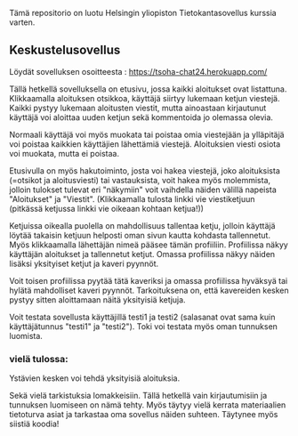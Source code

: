 Tämä repositorio on luotu Helsingin yliopiston Tietokantasovellus kurssia varten.

## Keskustelusovellus
Löydät sovelluksen osoitteesta : https://tsoha-chat24.herokuapp.com/

Tällä hetkellä sovelluksella on etusivu, jossa kaikki aloitukset ovat listattuna. Klikkaamalla aloituksen otsikkoa, käyttäjä siirtyy lukemaan ketjun viestejä. Kaikki pystyy lukemaan aloitusten viestit, mutta ainoastaan kirjautunut käyttäjä voi aloittaa uuden ketjun sekä kommentoida jo olemassa olevia.

Normaali käyttäjä voi myös muokata tai poistaa omia viestejään ja ylläpitäjä voi poistaa kaikkien käyttäjien lähettämiä viestejä.
Aloituksien viesti osiota voi muokata, mutta ei poistaa.

Etusivulla on myös hakutoiminto, josta voi hakea viestejä, joko aloituksista (=otsikot ja aloitusviesti) tai vastauksista, voit hakea myös molemmista, jolloin tulokset tulevat eri "näkymiin" voit vaihdella näiden välillä napeista "Aloitukset" ja "Viestit". (Klikkaamalla tulosta linkki vie viestiketjuun (pitkässä ketjussa linkki vie oikeaan kohtaan ketjua!))

Ketjuissa oikealla puolella on mahdollisuus tallentaa ketju, jolloin käyttäjä löytää takaisin ketjuun helposti oman sivun kautta kohdasta tallennetut. Myös klikkaamalla lähettäjän nimeä pääsee tämän profiiliin. Profiilissa näkyy käyttäjän aloitukset ja tallennetut ketjut. Omassa profiilissa näkyy näiden lisäksi yksityiset ketjut ja kaveri pyynnöt.

Voit toisen profiilissa pyytää tätä kaveriksi ja omassa profiilissa hyväksyä tai hylätä mahdolliset kaveri pyynnöt. Tarkoituksena on, että kavereiden kesken pystyy sitten aloittamaan näitä yksityisiä ketjuja.

Voit testata sovellusta käyttäjillä testi1 ja testi2 (salasanat ovat sama kuin käyttäjätunnus "testi1" ja "testi2"). Toki voi testata myös oman tunnuksen luomista.

### vielä tulossa:

Ystävien kesken voi tehdä yksityisiä aloituksia.

Sekä vielä tarkistuksia lomakkeisiin. Tällä hetkellä vain kirjautumisiin ja tunnuksen luomiseen on nämä tehty. Myös täytyy vielä kerrata materiaalien tietoturva asiat ja tarkastaa oma sovellus näiden suhteen. Täytynee myös siistiä koodia!
